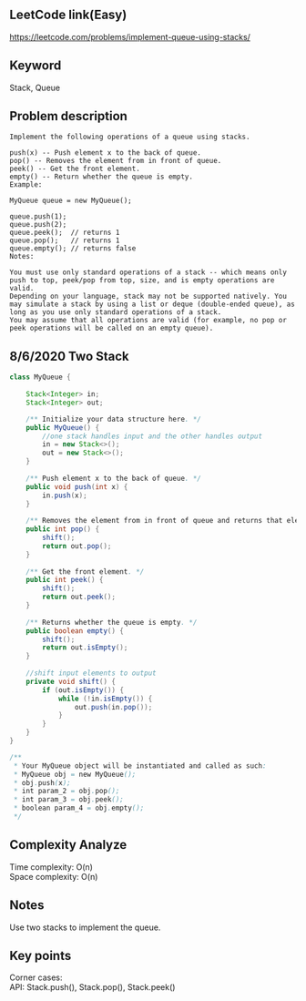 ## LeetCode link(Easy)
https://leetcode.com/problems/implement-queue-using-stacks/

## Keyword
Stack, Queue

## Problem description
```
Implement the following operations of a queue using stacks.

push(x) -- Push element x to the back of queue.
pop() -- Removes the element from in front of queue.
peek() -- Get the front element.
empty() -- Return whether the queue is empty.
Example:

MyQueue queue = new MyQueue();

queue.push(1);
queue.push(2);  
queue.peek();  // returns 1
queue.pop();   // returns 1
queue.empty(); // returns false
Notes:

You must use only standard operations of a stack -- which means only push to top, peek/pop from top, size, and is empty operations are valid.
Depending on your language, stack may not be supported natively. You may simulate a stack by using a list or deque (double-ended queue), as long as you use only standard operations of a stack.
You may assume that all operations are valid (for example, no pop or peek operations will be called on an empty queue).
```
## 8/6/2020 Two Stack

```java
class MyQueue {
    
    Stack<Integer> in;
    Stack<Integer> out;

    /** Initialize your data structure here. */
    public MyQueue() {
        //one stack handles input and the other handles output
        in = new Stack<>();
        out = new Stack<>();
    }
    
    /** Push element x to the back of queue. */
    public void push(int x) {
        in.push(x);
    }
    
    /** Removes the element from in front of queue and returns that element. */
    public int pop() {
        shift();
        return out.pop();
    }
    
    /** Get the front element. */
    public int peek() {
        shift();
        return out.peek();
    }
    
    /** Returns whether the queue is empty. */
    public boolean empty() {
        shift();
        return out.isEmpty();
    }
    
    //shift input elements to output
    private void shift() {
        if (out.isEmpty()) {
            while (!in.isEmpty()) {
                out.push(in.pop());
            }
        }
    }
}

/**
 * Your MyQueue object will be instantiated and called as such:
 * MyQueue obj = new MyQueue();
 * obj.push(x);
 * int param_2 = obj.pop();
 * int param_3 = obj.peek();
 * boolean param_4 = obj.empty();
 */
```

## Complexity Analyze
Time complexity: O(n)\
Space complexity: O(n)

## Notes
Use two stacks to implement the queue.

## Key points
Corner cases: \
API: Stack.push(), Stack.pop(), Stack.peek()